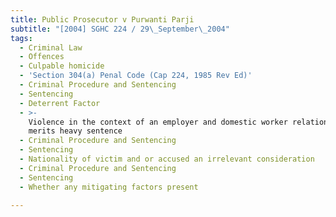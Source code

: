 ```yaml
---
title: Public Prosecutor v Purwanti Parji
subtitle: "[2004] SGHC 224 / 29\_September\_2004"
tags:
  - Criminal Law
  - Offences
  - Culpable homicide
  - 'Section 304(a) Penal Code (Cap 224, 1985 Rev Ed)'
  - Criminal Procedure and Sentencing
  - Sentencing
  - Deterrent Factor
  - >-
    Violence in the context of an employer and domestic worker relationship
    merits heavy sentence
  - Criminal Procedure and Sentencing
  - Sentencing
  - Nationality of victim and or accused an irrelevant consideration
  - Criminal Procedure and Sentencing
  - Sentencing
  - Whether any mitigating factors present

---
```


